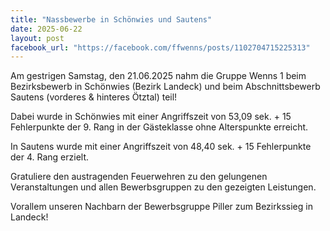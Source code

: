 ```yaml
---
title: "Nassbewerbe in Schönwies und Sautens"
date: 2025-06-22
layout: post
facebook_url: "https://facebook.com/ffwenns/posts/1102704715225313"
---
```


Am gestrigen Samstag, den 21.06.2025 nahm die Gruppe Wenns 1 beim Bezirksbewerb in Schönwies (Bezirk Landeck) und beim Abschnittsbewerb Sautens (vorderes & hinteres Ötztal) teil!

Dabei wurde in Schönwies mit einer Angriffszeit von 53,09 sek. + 15 Fehlerpunkte der 9. Rang in der Gästeklasse ohne Alterspunkte erreicht.

In Sautens wurde mit einer Angriffszeit von 48,40 sek. + 15 Fehlerpunkte der 4. Rang erzielt.

Gratuliere den austragenden Feuerwehren zu den gelungenen Veranstaltungen und allen Bewerbsgruppen zu den gezeigten Leistungen.

Vorallem unseren Nachbarn der Bewerbsgruppe Piller zum Bezirkssieg in Landeck!